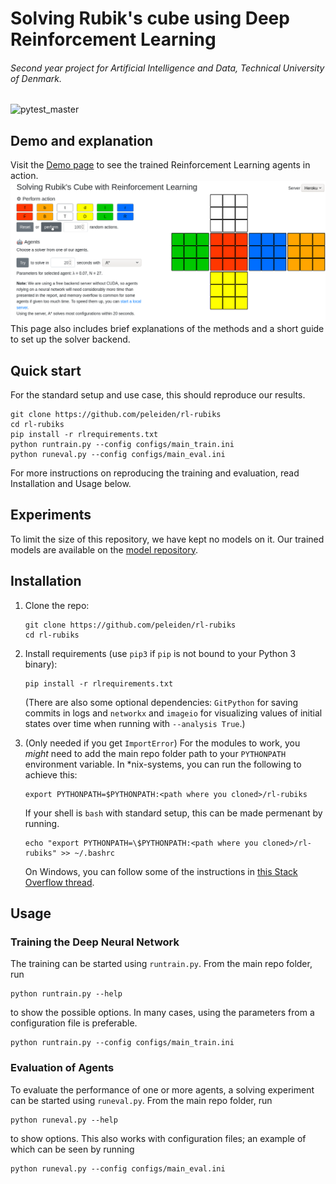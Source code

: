 # Solving Rubik's cube using Deep Reinforcement Learning

###### Second year project for Artificial Intelligence and Data, Technical University of Denmark.
![pytest_master](https://github.com/peleiden/rl-rubiks/workflows/pytest_master/badge.svg?branch=master)

## Demo and explanation
Visit the [Demo page](https://peleiden.github.io/rl-rubiks/) to see the trained Reinforcement Learning agents in action.
![](https://raw.githubusercontent.com/peleiden/rubiks-models/master/rubiks_eks.gif)
This page also includes  brief explanations of the methods and a short guide to set up the solver backend.

## Quick start
For the standard setup and use case, this should reproduce our results.
```
git clone https://github.com/peleiden/rl-rubiks
cd rl-rubiks
pip install -r rlrequirements.txt
python runtrain.py --config configs/main_train.ini
python runeval.py --config configs/main_eval.ini
```
For more instructions on reproducing the training and evaluation, read Installation and Usage below.

## Experiments
To limit the size of this repository, we have kept no models on it. Our trained models are available on the [model repository](https://github.com/peleiden/rubiks-models).

## Installation
1) Clone the repo:
    ```
    git clone https://github.com/peleiden/rl-rubiks
    cd rl-rubiks
    ```

2) Install requirements (use `pip3` if `pip` is not bound to your Python 3 binary):
    ```
    pip install -r rlrequirements.txt
    ```
    (There are also some optional dependencies: `GitPython` for saving commits in logs and `networkx` and `imageio` for visualizing values of initial states over time when running with `--analysis True`.)

3) (Only needed if you get `ImportError`) For the modules to work, you *might* need to add the main repo folder path to your `PYTHONPATH` environment variable.
    In \*nix-systems, you can run the following to achieve this:
    ```
    export PYTHONPATH=$PYTHONPATH:<path where you cloned>/rl-rubiks
    ```
    If your shell is `bash` with standard setup, this can be made permenant by running.
    ```
    echo "export PYTHONPATH=\$PYTHONPATH:<path where you cloned>/rl-rubiks" >> ~/.bashrc
    ```
    On Windows, you can follow some of the instructions in [this Stack Overflow thread](https://stackoverflow.com/questions/3701646/how-to-add-to-the-pythonpath-in-windows-so-it-finds-my-modules-packages).

## Usage
### Training the Deep Neural Network
The training can be started using `runtrain.py`. From the main repo folder, run
```
python runtrain.py --help
```
to show the possible options. In many cases, using the parameters from a configuration file is preferable.
```
python runtrain.py --config configs/main_train.ini
```

### Evaluation of Agents

To evaluate the performance of one or more agents, a solving experiment can be started using `runeval.py`. From the main repo folder, run
```
python runeval.py --help
```
to show options. This also works with configuration files; an example of which can be seen by running
```
python runeval.py --config configs/main_eval.ini
```
